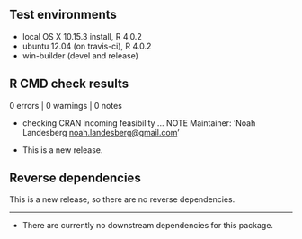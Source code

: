 ## Test environments
* local OS X 10.15.3 install, R 4.0.2
* ubuntu 12.04 (on travis-ci), R 4.0.2
* win-builder (devel and release)

## R CMD check results

0 errors | 0 warnings | 0 notes

* checking CRAN incoming feasibility ... NOTE
Maintainer: ‘Noah Landesberg <noah.landesberg@gmail.com>’

* This is a new release.

## Reverse dependencies

This is a new release, so there are no reverse dependencies.

---

* There are currently no downstream dependencies for this package.